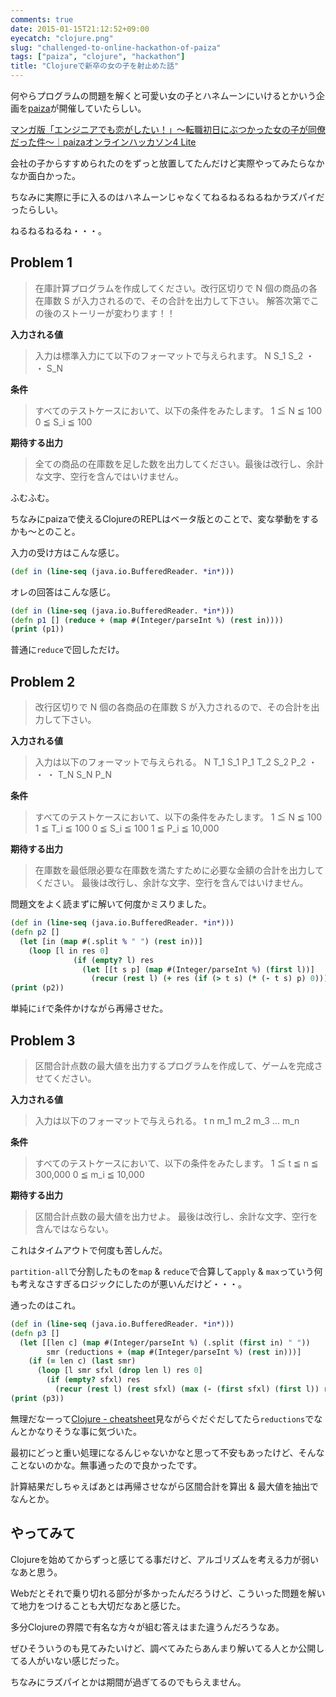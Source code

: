 ```yaml
---
comments: true
date: 2015-01-15T21:12:52+09:00
eyecatch: "clojure.png"
slug: "challenged-to-online-hackathon-of-paiza"
tags: ["paiza", "clojure", "hackathon"]
title: "Clojureで新卒の女の子を射止めた話"
---
```


何やらプログラムの問題を解くと可愛い女の子とハネムーンにいけるとかいう企画を[paiza](http://paiza.jp/)が開催していたらしい。

[マンガ版「エンジニアでも恋がしたい！」〜転職初日にぶつかった女の子が同僚だった件〜｜paizaオンラインハッカソン4 Lite](https://paiza.jp/poh/enkoi)

会社の子からすすめられたのをずっと放置してたんだけど実際やってみたらなかなか面白かった。

ちなみに実際に手に入るのはハネムーンじゃなくてねるねるねるねかラズパイだったらしい。

ねるねるねるね・・・。

## Problem 1

>在庫計算プログラムを作成してください。改行区切りで N 個の商品の各在庫数 S が入力されるので、その合計を出力して下さい。 
>解答次第でこの後のストーリーが変わります！！

**入力される値**

>入力は標準入力にて以下のフォーマットで与えられます。 
>N
>S_1
>S_2
>・
>・
>S_N

**条件**

>すべてのテストケースにおいて、以下の条件をみたします。 
>1 ≦ N ≦ 100
>0 ≦ S_i ≦ 100

**期待する出力**

>全ての商品の在庫数を足した数を出力してください。最後は改行し、余計な文字、空行を含んではいけません。

ふむふむ。

ちなみにpaizaで使えるClojureのREPLはベータ版とのことで、変な挙動をするかも〜とのこと。

入力の受け方はこんな感じ。

``` clojure
(def in (line-seq (java.io.BufferedReader. *in*)))
```

オレの回答はこんな感じ。

``` clojure
(def in (line-seq (java.io.BufferedReader. *in*)))
(defn p1 [] (reduce + (map #(Integer/parseInt %) (rest in))))
(print (p1))
```

普通に`reduce`で回しただけ。

## Problem 2

>改行区切りで N 個の各商品の在庫数 S が入力されるので、その合計を出力して下さい。

**入力される値**

>入力は以下のフォーマットで与えられる。 
>N 
>T_1 S_1 P_1 
>T_2 S_2 P_2 
>・ 
>・ 
>・ 
>T_N S_N P_N

**条件**

>すべてのテストケースにおいて、以下の条件をみたします。 
>1 ≦ N ≦ 100 
>1 ≦ T_i ≦ 100 
>0 ≦ S_i ≦ 100 
>1 ≦ P_i ≦ 10,000 

**期待する出力**

>在庫数を最低限必要な在庫数を満たすために必要な金額の合計を出力してください。 
>最後は改行し、余計な文字、空行を含んではいけません。

問題文をよく読まずに解いて何度かミスりました。

``` clojure
(def in (line-seq (java.io.BufferedReader. *in*)))
(defn p2 []
  (let [in (map #(.split % " ") (rest in))]
    (loop [l in res 0]
              (if (empty? l) res
                (let [[t s p] (map #(Integer/parseInt %) (first l))]
                  (recur (rest l) (+ res (if (> t s) (* (- t s) p) 0))))))))
(print (p2))
```

単純に`if`で条件かけながら再帰させた。

## Problem 3

>区間合計点数の最大値を出力するプログラムを作成して、ゲームを完成させてください。

**入力される値**

>入力は以下のフォーマットで与えられる。 
>t n 
>m_1 
>m_2 
>m_3 
>... 
>m_n 

**条件**

>すべてのテストケースにおいて、以下の条件をみたします。 
>1 ≦ t ≦ n ≦ 300,000 
>0 ≦ m_i ≦ 10,000

**期待する出力**

>区間合計点数の最大値を出力せよ。 
>最後は改行し、余計な文字、空行を含んではならない。

これはタイムアウトで何度も苦しんだ。

`partition-all`で分割したものを`map` & `reduce`で合算して`apply` & `max`っていう何も考えなさすぎるロジックにしたのが悪いんだけど・・・。

通ったのはこれ。

``` clojure
(def in (line-seq (java.io.BufferedReader. *in*)))
(defn p3 []
  (let [[len c] (map #(Integer/parseInt %) (.split (first in) " "))
        smr (reductions + (map #(Integer/parseInt %) (rest in)))]
    (if (= len c) (last smr)
      (loop [l smr sfxl (drop len l) res 0]
        (if (empty? sfxl) res
          (recur (rest l) (rest sfxl) (max (- (first sfxl) (first l)) res)))))))
(print (p3))
```

無理だなーって[Clojure - cheatsheet](http://clojure.org/cheatsheet)見ながらぐだぐだしてたら`reductions`でなんとかなりそうな事に気づいた。

最初にどっと重い処理になるんじゃないかなと思って不安もあったけど、そんなことないのかな。無事通ったので良かったです。

計算結果だしちゃえばあとは再帰させながら区間合計を算出 & 最大値を抽出でなんとか。

## やってみて

Clojureを始めてからずっと感じてる事だけど、アルゴリズムを考える力が弱いなあと思う。

Webだとそれで乗り切れる部分が多かったんだろうけど、こういった問題を解いて地力をつけることも大切だなあと感じた。

多分Clojureの界隈で有名な方々が組む答えはまた違うんだろうなあ。

ぜひそういうのも見てみたいけど、調べてみたらあんまり解いてる人とか公開してる人がいない感じだった。

ちなみにラズパイとかは期間が過ぎてるのでもらえません。

